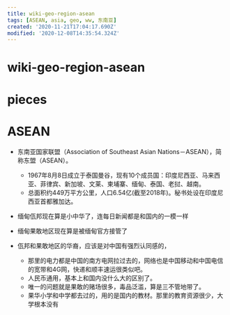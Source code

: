 ```yaml
---
title: wiki-geo-region-asean
tags: [ASEAN, asia, geo, ww, 东南亚]
created: '2020-11-21T17:04:17.690Z'
modified: '2020-12-08T14:35:54.324Z'
---
```


# wiki-geo-region-asean

# pieces

# ASEAN

- 东南亚国家联盟（Association of Southeast Asian Nations－ASEAN），简称东盟（ASEAN）。
  - 1967年8月8日成立于泰国曼谷，现有10个成员国：印度尼西亚、马来西亚、菲律宾、新加坡、文莱、柬埔寨、缅甸、泰国、老挝、越南。
  - 总面积约449万平方公里，人口6.54亿(截至2018年)。秘书处设在印度尼西亚首都雅加达。

- 缅甸佤邦现在算是小中华了，连每日新闻都是和国内的一模一样
- 缅甸果敢地区现在算是被缅甸官方接管了
- 佤邦和果敢地区的华裔，应该是对中国有强烈认同感的，
  - 那里的电力都是中国的南方电网拉过去的，网络也是中国移动和中国电信的宽带和4G网，快递和顺丰速运很类似吧。
  - 人民币通用，基本上和国内没什么大的区别了。
  - 唯一的问题就是果敢的赌场很多，毒品泛滥，算是三不管地带了。
  - 果华小学和中学都去过的，用的是国内的教材。那里的教育资源很少，大学根本没有
